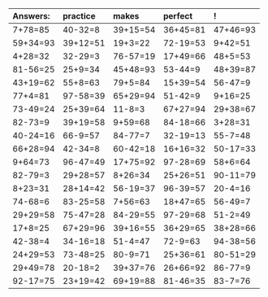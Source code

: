 | Answers: | practice | makes | perfect | ! |
| :--- | :--- | :--- | :--- | :--- |
| 7+78=85 | 40-32=8 | 39+15=54 | 36+45=81 | 47+46=93 | 
| 59+34=93 | 39+12=51 | 19+3=22 | 72-19=53 | 9+42=51 | 
| 4+28=32 | 32-29=3 | 76-57=19 | 17+49=66 | 48+5=53 | 
| 81-56=25 | 25+9=34 | 45+48=93 | 53-44=9 | 48+39=87 | 
| 43+19=62 | 55+8=63 | 79+5=84 | 15+39=54 | 56-47=9 | 
| 77+4=81 | 97-58=39 | 65+29=94 | 51-42=9 | 9+16=25 | 
| 73-49=24 | 25+39=64 | 11-8=3 | 67+27=94 | 29+38=67 | 
| 82-73=9 | 39+19=58 | 9+59=68 | 84-18=66 | 3+28=31 | 
| 40-24=16 | 66-9=57 | 84-77=7 | 32-19=13 | 55-7=48 | 
| 66+28=94 | 42-34=8 | 60-42=18 | 16+16=32 | 50-17=33 | 
| 9+64=73 | 96-47=49 | 17+75=92 | 97-28=69 | 58+6=64 | 
| 82-79=3 | 29+28=57 | 8+26=34 | 25+26=51 | 90-11=79 | 
| 8+23=31 | 28+14=42 | 56-19=37 | 96-39=57 | 20-4=16 | 
| 74-68=6 | 83-25=58 | 7+56=63 | 18+47=65 | 56-49=7 | 
| 29+29=58 | 75-47=28 | 84-29=55 | 97-29=68 | 51-2=49 | 
| 17+8=25 | 67+29=96 | 39+16=55 | 36+29=65 | 38+28=66 | 
| 42-38=4 | 34-16=18 | 51-4=47 | 72-9=63 | 94-38=56 | 
| 24+29=53 | 73-48=25 | 80-9=71 | 25+36=61 | 80-51=29 | 
| 29+49=78 | 20-18=2 | 39+37=76 | 26+66=92 | 86-77=9 | 
| 92-17=75 | 23+19=42 | 69+19=88 | 81-46=35 | 83-7=76 | 
